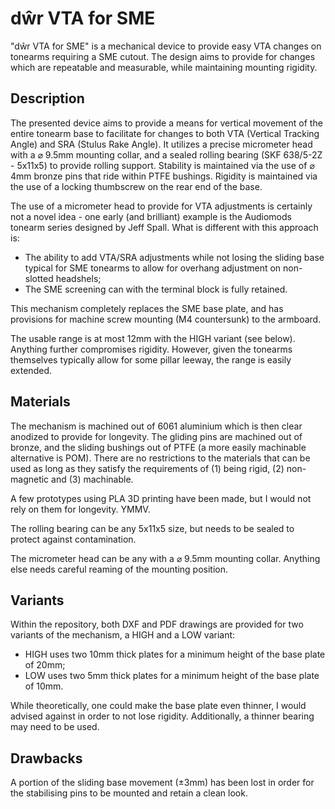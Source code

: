 # dŵr VTA for SME
"dŵr VTA for SME" is a mechanical device to provide easy VTA changes on tonearms requiring a SME cutout. The design aims to provide for changes which are repeatable and measurable, while maintaining mounting rigidity.

## Description

The presented device aims to provide a means for vertical movement of the entire tonearm base to facilitate for changes to both VTA (Vertical Tracking Angle) and SRA (Stulus Rake Angle). It utilizes a precise micrometer head with a ⌀ 9.5mm mounting collar, and a sealed rolling bearing (SKF 638/5-2Z - 5x11x5) to provide rolling support. Stability is maintained via the use of ⌀ 4mm bronze pins that ride within PTFE bushings. Rigidity is maintained via the use of a locking thumbscrew on the rear end of the base.

The use of a micrometer head to provide for VTA adjustments is certainly not a novel idea - one early (and brilliant) example is the Audiomods tonearm series designed by Jeff Spall. What is different with this approach is:

- The ability to add VTA/SRA adjustments while not losing the sliding base typical for SME tonearms to allow for overhang adjustment on non-slotted headshels;
- The SME screening can with the terminal block is fully retained.

This mechanism completely replaces the SME base plate, and has provisions for machine screw mounting (M4 countersunk) to the armboard.

The usable range is at most 12mm with the HIGH variant (see below). Anything further compromises rigidity. However, given the tonearms themselves typically allow for some pillar leeway, the range is easily extended.

## Materials

The mechanism is machined out of 6061 aluminium which is then clear anodized to provide for longevity. The gliding pins are machined out of bronze, and the sliding bushings out of PTFE (a more easily machinable alternative is POM). There are no restrictions to the materials that can be used as long as they satisfy the requirements of (1) being rigid, (2) non-magnetic and (3) machinable.

A few prototypes using PLA 3D printing have been made, but I would not rely on them for longevity. YMMV.

The rolling bearing can be any 5x11x5 size, but needs to be sealed to protect against contamination.

The micrometer head can be any with a ⌀ 9.5mm mounting collar. Anything else needs careful reaming of the mounting position.

## Variants

Within the repository, both DXF and PDF drawings are provided for two variants of the mechanism, a HIGH and a LOW variant:

- HIGH uses two 10mm thick plates for a minimum height of the base plate of 20mm;
- LOW uses two 5mm thick plates for a minimum height of the base plate of 10mm.

While theoretically, one could make the base plate even thinner, I would advised against in order to not lose rigidity. Additionally, a thinner bearing may need to be used.

## Drawbacks

A portion of the sliding base movement (±3mm) has been lost in order for the stabilising pins to be mounted and retain a clean look.